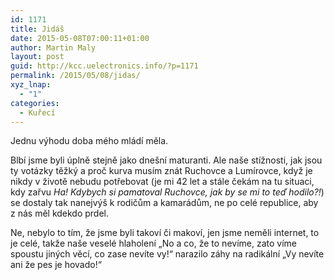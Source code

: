 ```yaml
---
id: 1171
title: Jidáš
date: 2015-05-08T07:00:11+01:00
author: Martin Maly
layout: post
guid: http://kcc.uelectronics.info/?p=1171
permalink: /2015/05/08/jidas/
xyz_lnap:
  - "1"
categories:
  - Kuřecí
---
```

Jednu výhodu doba mého mládí měla.

Blbí jsme byli úplně stejně jako dnešní maturanti. Ale naše stížnosti, jak jsou ty votázky těžký a proč kurva musím znát Ruchovce a Lumírovce, když je nikdy v životě nebudu potřebovat (je mi 42 let a stále čekám na tu situaci, kdy zařvu _Ha! Kdybych si pamatoval Ruchovce, jak by se mi to teď hodilo?!_) se dostaly tak nanejvýš k rodičům a kamarádům, ne po celé republice, aby z nás měl kdekdo prdel.

Ne, nebylo to tím, že jsme byli takoví či makoví, jen jsme neměli internet, to je celé, takže naše veselé hlaholení &#8222;No a co, že to nevíme, zato víme spoustu jiných věcí, co zase nevíte vy!&#8220; narazilo záhy na radikální &#8222;Vy nevíte ani že pes je hovado!&#8220;